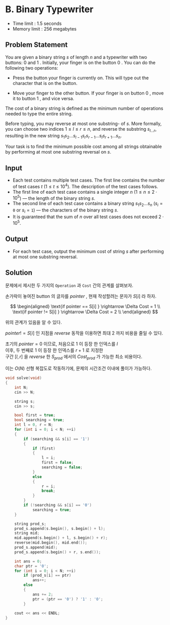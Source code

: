 # B. Binary Typewriter

- Time limit : 1.5 seconds
- Memory limit : 256 megabytes

## Problem Statement

You are given a binary string $s$ of length $n$ and a typewriter with two buttons: 0 and 1 . Initially, your finger is on the button 0 . You can do the following two operations:

- Press the button your finger is currently on. This will type out the character that is on the button.

- Move your finger to the other button. If your finger is on button 0 , move it to button 1 , and vice versa.

The cost of a binary string is defined as the minimum number of operations needed to type the entire string.

Before typing, you may reverse at most one substring-  of $s$. More formally, you can choose two indices $1\le l\le r\le n$, and reverse the substring $s_{l\ldots r}$, resulting in the new string $s_1s_2\ldots s_{l-1}s_rs_{r-1}\ldots s_ls_{r+1}\ldots s_n$.

Your task is to find the minimum possible cost among all strings obtainable by performing at most one substring reversal on $s$.

## Input

- Each test contains multiple test cases. The first line contains the number of test cases $t$ ($1 \le t \le 10^4$). The description of the test cases follows.
- The first line of each test case contains a single integer $n$ ($1\le n\le 2\cdot 10^5$) — the length of the binary string $s$.
- The second line of each test case contains a binary string $s_1s_2\ldots s_n$ ($s_i = \mathtt{0}$ or $s_i = \mathtt{1}$) — the characters of the binary string $s$.
- It is guaranteed that the sum of $n$ over all test cases does not exceed $2 \cdot 10^5$.

## Output

- For each test case, output the minimum cost of string $s$ after performing at most one substring reversal.

## Solution

문제에서 제시한 두 가지의 `Operation` 과 `Cost` 간의 관계를 살펴보자.  

손가락이 놓여진 button 의 글자를 $pointer$ , 현재 작성할려는 문자가 $S[i]$ 라 하자.  

$$
\begin{aligned}
\text{if pointer == S[i] } \rightarrow \Delta Cost = 1 \\
\text{if pointer != S[i] } \rightarrow \Delta Cost = 2 \\
\end{aligned}
$$

위의 관계가 있음을 알 수 있다.  

$pointer != S[i]$ 인 지점을 $reverse$ 동작을 이용하면 최대 $2$ 까지 비용을 줄일 수 있다.  

초기의 $pointer = 0$ 이므로, 처음으로 $1$ 이 등장 한 인덱스를 $l$  
이후, 두 번째로 $1$ 이 등장 한 인덱스를 $r + 1$ 로 지정한  
구간 $[l, r]$ 을 $reverse$ 한 $S_{prod}$ 에서의 $Cost_{prod}$ 가 가능한 최소 비용이다.  

이는 $O(N)$ 선형 복잡도로 작동하기에, 문제의 시간조건 이내에 풀이가 가능하다.

```cpp
void solve(void)
{
    int N;
    cin >> N;

    string s;
    cin >> s;

    bool first = true;
    bool searching = true;
    int l = 0, r = N;
    for (int i = 0; i < N; ++i)
    {
        if (searching && s[i] == '1')
        {
            if (first)
            {
                l = i;
                first = false;
                searching = false;
            }
            else
            {
                r = i;
                break;
            }
        }
        if (!searching && s[i] == '0')
            searching = true;
    }

    string prod_s;
    prod_s.append(s.begin(), s.begin() + l);
    string mid;
    mid.append(s.begin() + l, s.begin() + r);
    reverse(mid.begin(), mid.end());
    prod_s.append(mid);
    prod_s.append(s.begin() + r, s.end());

    int ans = 0;
    char ptr = '0';
    for (int i = 0; i < N; ++i)
        if (prod_s[i] == ptr)
            ans++;
        else
        {
            ans += 2;
            ptr = (ptr == '0') ? '1' : '0';
        }
    
    cout << ans << ENDL;
}
```
